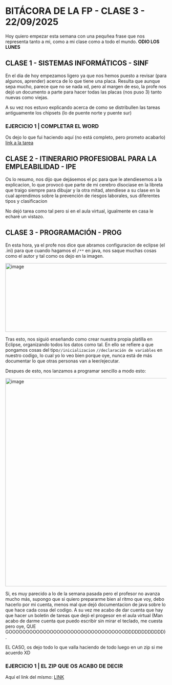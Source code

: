 # BITÁCORA DE LA FP - CLASE 3 - 22/09/2025
Hoy quiero empezar esta semana con una pequñea frase que nos representa tanto a mi, como a mi clase como a todo el mundo. **ODIO LOS LUNES**

## CLASE 1 - SISTEMAS INFORMÁTICOS - SINF
En el dia de hoy empezamos ligero ya que nos hemos puesto a revisar (para algunos, aprender) acerca de lo que tiene una placa. Resulta que aunque sepa mucho, parece que no se nada xd, pero al margen de eso, la profe nos dejó un documento a parte para hacer todas las placas (nos puso 3) tanto nuevas como viejas.

A su vez nos estuvo explicando acerca de como se distribullen las tareas antiguamente los chipsets (lo de puente norte y puente sur)
### EJERCICIO 1 | COMPLETAR EL WORD
Os dejo lo que fui haciendo aquí (no está completo, pero prometo acabarlo) [link a la tarea]()

## CLASE 2 - ITINERARIO PROFESIOBAL PARA LA EMPLEABILIDAD - IPE
Os lo resumo, nos dijo que dejásemos el pc para que le atendiesemos a la explicacion, lo que provocó que parte de mi cerebro disociase en la libreta que traigo siempre para dibujar y la otra mitad, atendiese a su clase en la cual aprendimos sobre la prevención de riesgos laborales, sus diferentes tipos y clasificacion

No dejó tarea como tal pero si en el aula virtual, igualmente en casa le echaré un vistazo.

## CLASE 3 - PROGRAMACIÓN - PROG
En esta hora, ya el profe nos dice que abramos configuracion de eclipse (el .ini) para que cuando hagamos el ```/**``` en java, nos saque muchas cosas como el autor y tal como os dejo en la imagen.

<img align="center" width="540" height="214" alt="image" src="https://github.com/user-attachments/assets/41eb3c45-335c-451c-b143-da24562afe03"/>

Tras esto, nos siguió enseñando como crear nuestra propia platilla en Eclipse, organizando todos los datos como tal. En ello se refiere a que pongamos cosas del tipo```//inicializacion``` ```//declaración de variables``` en nuestro codigo, lo cual yo lo veo bien porque oye, nunca está de más documentar lo que otras personas van a leer/ejecutar.

Despues de esto, nos lanzamos a programar sencillo a modo esto:

<img align="center" width="781" height="649" alt="image" src="https://github.com/user-attachments/assets/35d11bfb-bc54-4745-ad98-28a90a503f51" />

Si, es muy parecido a lo de la semana pasada pero el profesor no avanza mucho más, supongo que si quiero prepararme bien al ritmo que voy, debo hacerlo por mi cuenta, menos mal que dejó documentacion de java sobre lo que hace cada cosa del codigo.
A su vez me acabo de dar cuenta que hay que hacer un boletin de tareas que dejó el progesor en el aula virtual (Man acabo de darme cuenta que puedo escribir sin mirar el teclado, me cuesta pero oye, QUE GOOOOOOOOOOOOOOOOOOOOOOOOOOOOOOOOOODDDDDDDDDDDD).

EL CASO, os dejo todo lo que valla haciendo de todo luego en un zip si me acuerdo XD

### EJERCICIO 1 | EL ZIP QUE OS ACABO DE DECIR

Aquí el link del mísmo: [LINK]()
